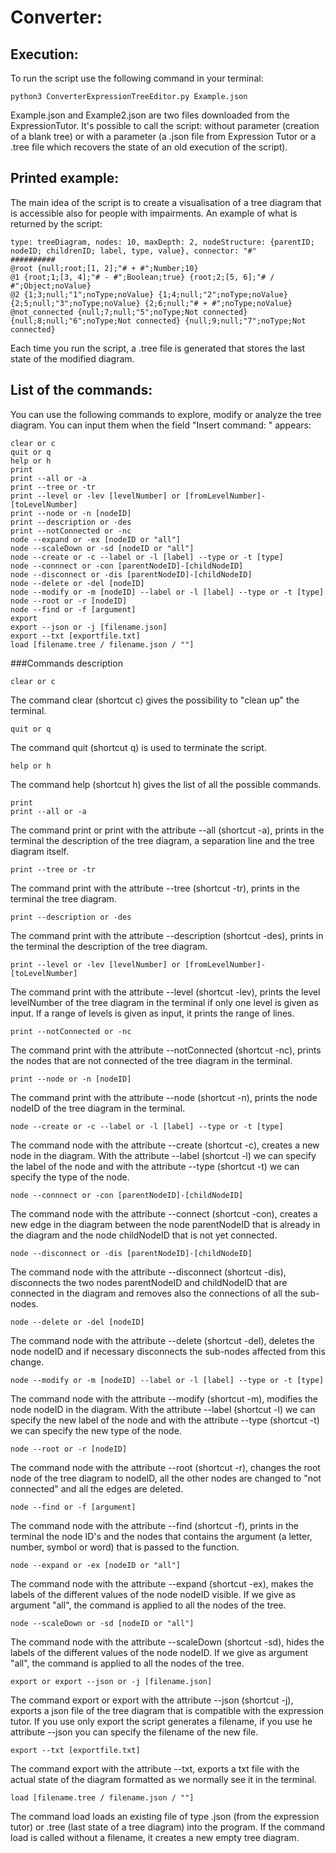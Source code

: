 # Converter:
## Execution:
To run the script use the following command in your terminal:
```
python3 ConverterExpressionTreeEditor.py Example.json
```
Example.json and Example2.json are two files downloaded from the ExpressionTutor.
It's possible to call the script: without parameter (creation of a blank tree) or with a parameter (a .json file from 
Expression Tutor or a .tree file which recovers the state of an old execution of the script).

## Printed example:
The main idea of the script is to create a visualisation of a tree diagram that is accessible also for people with
impairments. An example of what is returned by the script:
```
type: treeDiagram, nodes: 10, maxDepth: 2, nodeStructure: {parentID; nodeID; childrenID; label, type, value}, connector: "#"
##########
@root {null;root;[1, 2];"# + #";Number;10}
@1 {root;1;[3, 4];"# - #";Boolean;true} {root;2;[5, 6];"# / #";Object;noValue}
@2 {1;3;null;"1";noType;noValue} {1;4;null;"2";noType;noValue} {2;5;null;"3";noType;noValue} {2;6;null;"# + #";noType;noValue}
@not_connected {null;7;null;"5";noType;Not connected} {null;8;null;"6";noType;Not connected} {null;9;null;"7";noType;Not connected}
```
Each time you run the script, a .tree file is generated that stores the last state of the modified diagram.

## List of the commands:
You can use the following commands to explore, modify or analyze the tree diagram. You can input them when the field 
"Insert command: " appears:
```
clear or c
quit or q
help or h
print
print --all or -a
print --tree or -tr
print --level or -lev [levelNumber] or [fromLevelNumber]-[toLevelNumber]
print --node or -n [nodeID]
print --description or -des
print --notConnected or -nc
node --expand or -ex [nodeID or "all"]
node --scaleDown or -sd [nodeID or "all"]
node --create or -c --label or -l [label] --type or -t [type]
node --connnect or -con [parentNodeID]-[childNodeID]
node --disconnect or -dis [parentNodeID]-[childNodeID]
node --delete or -del [nodeID]
node --modify or -m [nodeID] --label or -l [label] --type or -t [type]
node --root or -r [nodeID]
node --find or -f [argument]
export
export --json or -j [filename.json]
export --txt [exportfile.txt]
load [filename.tree / filename.json / ""]
```

###Commands description

```
clear or c
```
The command clear (shortcut c) gives the possibility to "clean up" the terminal.

```
quit or q
`````
The command quit (shortcut q) is used to terminate the script.

```
help or h
```
The command help (shortcut h) gives the list of all the possible commands.

```
print
print --all or -a
````
The command print or print with the attribute --all (shortcut -a), prints in the terminal the description of the tree diagram, a separation line and the tree diagram itself.

```
print --tree or -tr
```
The command print with the attribute --tree (shortcut -tr), prints in the terminal the tree diagram.

```
print --description or -des
````
The command print with the attribute --description (shortcut -des), prints in the terminal the description of the tree diagram.

```
print --level or -lev [levelNumber] or [fromLevelNumber]-[toLevelNumber]
```
The command print with the attribute --level (shortcut -lev), prints the level levelNumber of the tree diagram in the terminal if only one level is given as input. If a range of levels is given as input, it prints the range of lines.
```
print --notConnected or -nc
````
The command print with the attribute --notConnected (shortcut -nc), prints the nodes that are not connected of the tree diagram in the terminal.

```
print --node or -n [nodeID]
```
The command print with the attribute --node (shortcut -n), prints the node nodeID of the tree diagram in the terminal.

```
node --create or -c --label or -l [label] --type or -t [type]
````
The command node with the attribute --create (shortcut -c), creates a new node in the diagram. With the attribute --label (shortcut -l) we can specify the label of the node and with the attribute --type (shortcut -t) we can specify the type of the node.

```
node --connnect or -con [parentNodeID]-[childNodeID]
```
The command node with the attribute --connect (shortcut -con), creates a new edge in the diagram between the node parentNodeID that is already in the diagram and the node childNodeID that is not yet connected.

```
node --disconnect or -dis [parentNodeID]-[childNodeID]
````
The command node with the attribute --disconnect (shortcut -dis), disconnects the two nodes parentNodeID and childNodeID that are connected in the diagram and removes also the connections of all the sub-nodes.

```
node --delete or -del [nodeID]
```
The command node with the attribute --delete (shortcut -del), deletes the node nodeID and if necessary disconnects the sub-nodes affected from this change.

```
node --modify or -m [nodeID] --label or -l [label] --type or -t [type]
```
The command node with the attribute --modify (shortcut -m), modifies the node nodeID in the diagram. With the attribute --label (shortcut -l) we can specify the new label of the node and with the attribute --type (shortcut -t) we can specify the new type of the node.

```
node --root or -r [nodeID]
```
The command node with the attribute --root (shortcut -r), changes the root node of the tree diagram to nodeID, all the other nodes are changed to "not connected" and all the edges are deleted.

```
node --find or -f [argument]
```
The command node with the attribute --find (shortcut -f), prints in the terminal the node ID's and the nodes that contains the argument (a letter, number, symbol or word) that is passed to the function.

```
node --expand or -ex [nodeID or "all"]
````
The command node with the attribute --expand (shortcut -ex), makes the labels of the different values of the node nodeID visible. If we give as argument "all", the command is applied to all the nodes of the tree.

```
node --scaleDown or -sd [nodeID or "all"]
```
The command node with the attribute --scaleDown (shortcut -sd), hides the labels of the different values of the node nodeID. If we give as argument "all", the command is applied to all the nodes of the tree.

```
export or export --json or -j [filename.json]
````
The command export or export with the attribute --json (shortcut -j), exports a json file of the tree diagram that is compatible with the expression tutor. If you use only export the script generates a filename, if you use he attribute --json you can specify the filename of the new file.

```
export --txt [exportfile.txt]
```
The command export with the attribute --txt, exports a txt file with the actual state of the diagram formatted as we normally see it in the terminal.

```
load [filename.tree / filename.json / ""]
```
The command load loads an existing file of type .json (from the expression tutor) or .tree (last state of a tree diagram) into the program. If the command load is called without a filename, it creates a new empty tree diagram.
